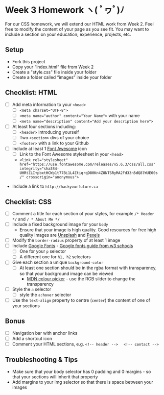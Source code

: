 # Week 3 Homework ヽ( ﾟヮﾟ)ﾉ
For our CSS homework, we will extend our HTML work from Week 2. Feel free to modify the content of your page as you see fit. You may want to include a section on your education, experience, projects, etc.

## Setup
- Fork this project
- Copy your “index.html” file from Week 2
- Create a "style.css" file inside your folder
- Create a folder called “images” inside your folder

## Checklist: HTML
- [ ] Add meta information to your `<head>`
  - [ ] `<meta charset="UTF-8">`
  - [ ] `<meta name="author" content="Your Name">` with your name
  - [ ] `<meta name="description" content="Add your description here">`
- [ ] At least four sections including:
  - [ ] `<header>` introducing yourself
  - [ ] Two `<section>` divs of your choice
  - [ ] `<footer>` with a link to your Github
- [ ] Include at least 1 [Font Awesome](https://fontawesome.com/icons?d=gallery) icon
  - [ ] Link to the Font Awesome stylesheet in your `<head>`
  - `<link rel="stylesheet" href="https://use.fontawesome.com/releases/v5.6.3/css/all.css" integrity="sha384-UHRtZLI+pbxtHCWp1t77Bi1L4ZtiqrqD80Kn4Z8NTSRyMA2Fd33n5dQ8lWUE00s/" crossorigin="anonymous">`
- Include a link to `http://hackyourfuture.ca`

## Checklist: CSS
- [ ] Comment a title for each section of your styles, for example `/* Header */` and `/ * About Me */ `
- [ ] Include a fixed background image for your `body`
  - Ensure that your image is high quality. Good resources for free high quality images are [Unsplash](https://unsplash.com/t/textures-patterns) and [Pexels](https://www.pexels.com/discover/)
- [ ] Modify the `border-radius` property of at least 1 image
- [ ] Include [Google Fonts](https://fonts.google.com/) - [Google fonts guide from w3 schools](https://www.w3schools.com/howto/howto_google_fonts.asp)
  - [ ] One for your `p` selector
  - [ ] A different one for `h1, h2` selectors
- [ ] Give each section a unique `background-color`
  - [ ] At least one section should be in the rgba format with transparency, so that your background image can be viewed
    - [MDN colour picker](https://developer.mozilla.org/en-US/docs/Web/CSS/CSS_Colors/Color_picker_tool) - use the RGB slider to change the transparency
- [ ] Style the `a` selector
  - [ ] style the `a:hover` selector
- [ ] Use the `text-align` property to centre (`center`) the content of one of your sections

## Bonus
- [ ] Navigation bar with anchor links
- [ ] Add a shortcut icon
- [ ] Comment your HTML sections, e.g. `<!-- header -->` `  <!-- contact -->`

## Troubleshooting & Tips
- Make sure that your body selector has 0 padding and 0 margins - so that your sections will inherit that property
- Add margins to your img selector so that there is space between your images
